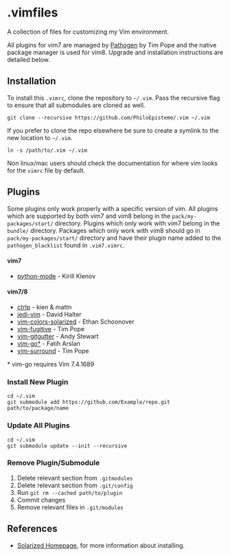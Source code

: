 # .vimfiles
A collection of files for customizing my Vim environment.

All plugins for vim7 are managed by [Pathogen][pathogen] by Tim Pope and the
native package manager is used for vim8. Upgrade and installation instructions
are detailed below.

## Installation
To install this `.vimrc`, clone the repository to `~/.vim`. Pass the
recursive flag to ensure that all submodules are cloned as well.

    git clone --recursive https://github.com/PhiloEpisteme/.vim ~/.vim

If you prefer to clone the repo elsewhere be sure to create a symlink to the
new location to `~/.vim`.

    ln -s /path/to/.vim ~/.vim

Non linux/mac users should check the documentation for where vim looks for the
`vimrc` file by default.

## Plugins

Some plugins only work properly with a specific version of vim. All plugins
which are supported by both vim7 and vim8 belong in the
`pack/my-packages/start/` directory. Plugins which only work with vim7 belong
in the `bundle/` directory. Packages which only work with vim8 should go in
`pack/my-packages/start/` directory and have their plugin name added to the
`pathogen_blacklist` found in `.vim7.vimrc`.

#### vim7
- [python-mode][pymode] - Kirill Klenov

#### vim7/8
- [ctrlp][ctrlp] - kien & mattn
- [jedi-vim][jedi] - David Halter
- [vim-colors-solarized][solarized] - Ethan Schoonover
- [vim-fugitive][fugitive] - Tim Pope
- [vim-gitgutter][gitgutter] - Andy Stewart
- [vim-go\*][vimgo] - Fatih Arslan
- [vim-surround][vimsurround] - Tim Pope

\* vim-go requires Vim 7.4.1689

### Install New Plugin

    cd ~/.vim
    git submodule add https://github.com/Example/repo.git path/to/package/name

### Update All Plugins

    cd ~/.vim
    git submodule update --init --recursive

### Remove Plugin/Submodule

1. Delete relevant section from `.gitmodules`
1. Delete relevant section from `.git/config`
1. Run `git rm --cached path/to/plugin`
1. Commit changes
1. Remove relevant files in `.git/modules`

## References

- [Solarized Homepage][solarized_home], for more information about installing.

[ctrlp]: https://github.com/ctrlpvim/ctrlp.vim
[fugitive]: https://github.com/tpope/vim-fugitive
[gitgutter]: https://github.com/airblade/vim-gitgutter
[jedi]: http://github.com/davidhalter/jedi-vim
[pathogen]: https://github.com/tpope/vim-pathogen
[pymode]: https://github.com/klen/python-mode
[solarized]: https://github.com/altercation/vim-colors-solarized
[solarized_home]: http://ethanschoonover.com/solarized
[vimgo]: https://github.com/fatih/vim-go
[vimsurround]: https://github.com/tpope/vim-surround
